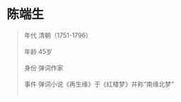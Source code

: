# 陈端生

> 年代
清朝（1751-1796）<br><br>
> 年龄
45岁<br><br>
> 身份
弹词作家<br><br>
> 事件
弹词小说《再生缘》于《红楼梦》并称“南缘北梦”<br><br>